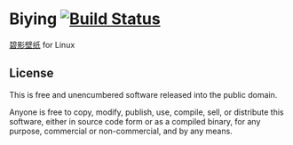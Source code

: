 # Biying [![Build Status](https://travis-ci.com/iovxw/biying.svg?branch=master)](https://travis-ci.com/iovxw/biying)

[碧影壁纸](https://www.microsoft.com/store/apps/9nblggh6cxp8) for Linux

## License

This is free and unencumbered software released into the public domain.

Anyone is free to copy, modify, publish, use, compile, sell, or distribute this software, either in source code form or as a compiled binary, for any purpose, commercial or non-commercial, and by any means.
